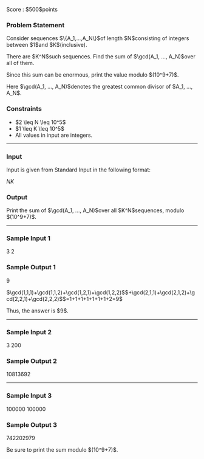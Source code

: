 
<div>

<span>

<span>

<p>
Score : $500$points
</p>

<div>

<section>

### **Problem Statement**

<p>
Consider sequences $\{A_1,...,A_N\}$of length $N$consisting of integers between $1$and $K$(inclusive).
</p>

<p>
There are $K^N$such sequences. Find the sum of $\gcd(A_1, ..., A_N)$over all of them.
</p>

<p>
Since this sum can be enormous, print the value modulo $(10^9+7)$.
</p>

<p>
Here $\gcd(A_1, ..., A_N)$denotes the greatest common divisor of $A_1, ..., A_N$.
</p>

</section>

</div>

<div>

<section>

### **Constraints**

<ul>

<li>
$2 \leq N \leq 10^5$
</li>

<li>
$1 \leq K \leq 10^5$
</li>

<li>
All values in input are integers.
</li>

</ul>

</section>

</div>

---

<div>

<div>

<section>

### **Input**

<p>
Input is given from Standard Input in the following format:
</p>

<div>

$N$$K$
</div>

</section>

</div>

<div>

<section>

### **Output**

<p>
Print the sum of $\gcd(A_1, ..., A_N)$over all $K^N$sequences, modulo $(10^9+7)$.
</p>

</section>

</div>

</div>

---

<div>

<section>

### **Sample Input 1**

<div>

3 2

</div>

</section>

</div>

<div>

<section>

### **Sample Output 1**

<div>

9

</div>

<p>
$\gcd(1,1,1)+\gcd(1,1,2)+\gcd(1,2,1)+\gcd(1,2,2)$$+\gcd(2,1,1)+\gcd(2,1,2)+\gcd(2,2,1)+\gcd(2,2,2)$$=1+1+1+1+1+1+1+2=9$
</p>

<p>
Thus, the answer is $9$.
</p>

</section>

</div>

---

<div>

<section>

### **Sample Input 2**

<div>

3 200

</div>

</section>

</div>

<div>

<section>

### **Sample Output 2**

<div>

10813692

</div>

</section>

</div>

---

<div>

<section>

### **Sample Input 3**

<div>

100000 100000

</div>

</section>

</div>

<div>

<section>

### **Sample Output 3**

<div>

742202979

</div>

<p>
Be sure to print the sum modulo $(10^9+7)$.
</p>

</section>

</div>

</span>

</span>

</div>
